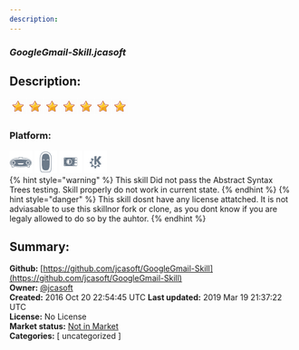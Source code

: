 ```yaml
---
description: 
---
```


### _GoogleGmail-Skill.jcasoft_  
## Description:  
  
  
![](../.gitbook/assets/star.png)![](../.gitbook/assets/star.png)![](../.gitbook/assets/star.png)![](../.gitbook/assets/star.png)![](../.gitbook/assets/star.png)![](../.gitbook/assets/star.png)![](../.gitbook/assets/star.png)  
  
### Platform:  
 ![Mark I](../.gitbook/assets/mark-1-icon.png)  ![Mark II](../.gitbook/assets/mark-2-icon.png)  ![Picroft](../.gitbook/assets/picroft-icon.png)  ![plasmoid](../.gitbook/assets/kde.png)   
{% hint style="warning" %}
This skill Did not pass the Abstract Syntax Trees testing. Skill properly do not work in current state.
{% endhint %}
{% hint style="danger" %}
This skill dosnt have any license attatched. It is not adviasable to use this skillnor fork or clone, as you dont know if you are legaly allowed to do so by the auhtor.
{% endhint %}
  
## Summary:  
**Github:** [https://github.com/jcasoft/GoogleGmail-Skill](https://github.com/jcasoft/GoogleGmail-Skill)  
**Owner:** [@jcasoft](https://github.com/jcasoft)  
**Created:** 2016 Oct 20 22:54:45 UTC  **Last updated:** 2019 Mar 19 21:37:22 UTC  
**License:** No License  
**Market status:** [Not in Market](https://market.mycroft.ai/skill/)  
**Categories:** [ uncategorized ]   
